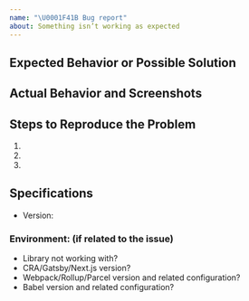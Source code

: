 ```yaml
---
name: "\U0001F41B Bug report"
about: Something isn’t working as expected
---
```


## Expected Behavior or Possible Solution

## Actual Behavior and Screenshots

## Steps to Reproduce the Problem

<!-- You can also make minimal example with https://codesandbox.io and link here -->

1.

2.

3.

## Specifications

- Version:

### Environment: (if related to the issue)

- Library not working with?
- CRA/Gatsby/Next.js version?
- Webpack/Rollup/Parcel version and related configuration?
- Babel version and related configuration?
